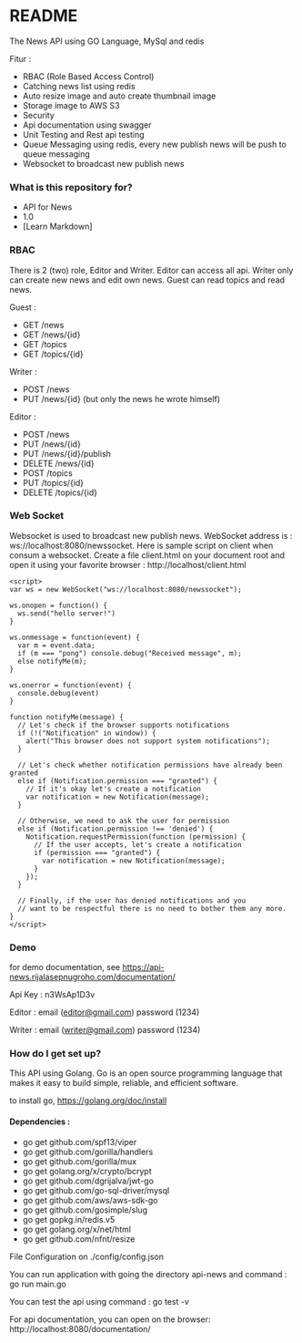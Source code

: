 # README #

The News API using GO Language, MySql and redis

Fitur :
* RBAC (Role Based Access Control)
* Catching news list using redis
* Auto resize image and auto create thumbnail image
* Storage image to AWS S3
* Security
* Api documentation using swagger
* Unit Testing and Rest api testing
* Queue Messaging using redis, every new publish news will be push to queue messaging
* Websocket to broadcast new publish news

### What is this repository for? ###

* API for News
* 1.0
* [Learn Markdown]

### RBAC ###

There is 2 (two) role, Editor and Writer. Editor can access all api. Writer only can create new news and edit own news. Guest can read topics and read news.

Guest :
* GET /news
* GET /news/{id}
* GET /topics
* GET /topics/{id}

Writer :
* POST /news
* PUT /news/{id} (but only the news he wrote himself)

Editor :
* POST /news
* PUT /news/{id}
* PUT /news/{id}/publish
* DELETE /news/{id}
* POST /topics
* PUT /topics/{id}
* DELETE /topics/{id}

### Web Socket ###

Websocket is used to broadcast new publish news. WebSocket address is : ws://localhost:8080/newssocket. Here is sample script on client when consum a websocket. Create a file client.html on your document root and open it using your favorite browser : http://localhost/client.html

```
<script>
var ws = new WebSocket("ws://localhost:8080/newssocket");

ws.onopen = function() {
  ws.send("hello server!")
}

ws.onmessage = function(event) {
  var m = event.data;
  if (m === "pong") console.debug("Received message", m);
  else notifyMe(m);
}

ws.onerror = function(event) {
  console.debug(event)
}

function notifyMe(message) {
  // Let's check if the browser supports notifications
  if (!("Notification" in window)) {
    alert("This browser does not support system notifications");
  }

  // Let's check whether notification permissions have already been granted
  else if (Notification.permission === "granted") {
    // If it's okay let's create a notification
    var notification = new Notification(message);
  }

  // Otherwise, we need to ask the user for permission
  else if (Notification.permission !== 'denied') {
    Notification.requestPermission(function (permission) {
      // If the user accepts, let's create a notification
      if (permission === "granted") {
        var notification = new Notification(message);
      }
    });
  }

  // Finally, if the user has denied notifications and you 
  // want to be respectful there is no need to bother them any more.
}
</script>
```

### Demo ###

for demo documentation, see https://api-news.rijalasepnugroho.com/documentation/

Api Key : n3WsAp1D3v

Editor : email (editor@gmail.com) password (1234)

Writer : email (writer@gmail.com) password (1234)


### How do I get set up? ###

This API using Golang. Go is an open source programming language that makes it easy to build simple, reliable, and efficient software. 

to install go, https://golang.org/doc/install

#### Dependencies : ####
* go get github.com/spf13/viper
* go get github.com/gorilla/handlers
* go get github.com/gorilla/mux
* go get golang.org/x/crypto/bcrypt
* go get github.com/dgrijalva/jwt-go
* go get github.com/go-sql-driver/mysql
* go get github.com/aws/aws-sdk-go
* go get github.com/gosimple/slug
* go get gopkg.in/redis.v5
* go get golang.org/x/net/html
* go get github.com/nfnt/resize

File Configuration on ./config/config.json

You can run application with going the directory api-news and command : go run main.go

You can test the api using command : go test -v

For api documentation, you can open on the browser: http://localhost:8080/documentation/
